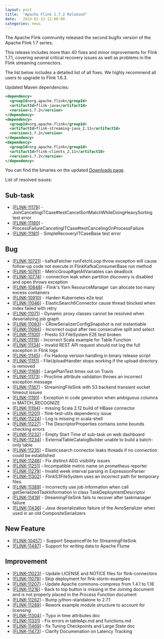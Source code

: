 ```yaml
---
layout: post
title:  "Apache Flink 1.7.2 Released"
date:   2019-02-12 12:00:00
categories: news
---
```


The Apache Flink community released the second bugfix version of the Apache Flink 1.7 series.

This release includes more than 40 fixes and minor improvements for Flink 1.7.1, covering several critical
recovery issues as well as problems in the Flink streaming connectors.

The list below includes a detailed list of all fixes.
We highly recommend all users to upgrade to Flink 1.6.3.

Updated Maven dependencies:

```xml
<dependency>
  <groupId>org.apache.flink</groupId>
  <artifactId>flink-java</artifactId>
  <version>1.7.2</version>
</dependency>
<dependency>
  <groupId>org.apache.flink</groupId>
  <artifactId>flink-streaming-java_2.11</artifactId>
  <version>1.7.2</version>
</dependency>
<dependency>
  <groupId>org.apache.flink</groupId>
  <artifactId>flink-clients_2.11</artifactId>
  <version>1.7.2</version>
</dependency>
```

You can find the binaries on the updated [Downloads page](http://flink.apache.org/downloads.html).

List of resolved issues:

<h2>        Sub-task
</h2>
<ul>
<li>[<a href='https://issues.apache.org/jira/browse/FLINK-11179'>FLINK-11179</a>] -          JoinCancelingITCase#testCancelSortMatchWhileDoingHeavySorting test error
</li>
<li>[<a href='https://issues.apache.org/jira/browse/FLINK-11180'>FLINK-11180</a>] -         ProcessFailureCancelingITCase#testCancelingOnProcessFailure
</li>
<li>[<a href='https://issues.apache.org/jira/browse/FLINK-11181'>FLINK-11181</a>] -         SimpleRecoveryITCaseBase test error
</li>
</ul>
        
<h2>        Bug
</h2>
<ul>
<li>[<a href='https://issues.apache.org/jira/browse/FLINK-10721'>FLINK-10721</a>] -         kafkaFetcher runFetchLoop throw exception will cause follow-up code not execute in FlinkKafkaConsumerBase run method 
</li>
<li>[<a href='https://issues.apache.org/jira/browse/FLINK-10761'>FLINK-10761</a>] -         MetricGroup#getAllVariables can deadlock
</li>
<li>[<a href='https://issues.apache.org/jira/browse/FLINK-10774'>FLINK-10774</a>] -         connection leak when partition discovery is disabled and open throws exception
</li>
<li>[<a href='https://issues.apache.org/jira/browse/FLINK-10848'>FLINK-10848</a>] -         Flink&#39;s Yarn ResourceManager can allocate too many excess containers
</li>
<li>[<a href='https://issues.apache.org/jira/browse/FLINK-10910'>FLINK-10910</a>] -         Harden Kubernetes e2e test
</li>
<li>[<a href='https://issues.apache.org/jira/browse/FLINK-11046'>FLINK-11046</a>] -         ElasticSearch6Connector cause thread blocked when index failed with retry
</li>
<li>[<a href='https://issues.apache.org/jira/browse/FLINK-11071'>FLINK-11071</a>] -         Dynamic proxy classes cannot be resolved when deserializing job graph
</li>
<li>[<a href='https://issues.apache.org/jira/browse/FLINK-11083'>FLINK-11083</a>] -         CRowSerializerConfigSnapshot is not instantiable
</li>
<li>[<a href='https://issues.apache.org/jira/browse/FLINK-11084'>FLINK-11084</a>] -         Incorrect ouput after two consecutive split and select
</li>
<li>[<a href='https://issues.apache.org/jira/browse/FLINK-11100'>FLINK-11100</a>] -         Presto S3 FileSystem E2E test broken
</li>
<li>[<a href='https://issues.apache.org/jira/browse/FLINK-11119'>FLINK-11119</a>] -         Incorrect Scala example for Table Function
</li>
<li>[<a href='https://issues.apache.org/jira/browse/FLINK-11134'>FLINK-11134</a>] -         Invalid REST API request should not log the full exception in Flink logs
</li>
<li>[<a href='https://issues.apache.org/jira/browse/FLINK-11145'>FLINK-11145</a>] -         Fix Hadoop version handling in binary release script
</li>
<li>[<a href='https://issues.apache.org/jira/browse/FLINK-11151'>FLINK-11151</a>] -         FileUploadHandler stops working if the upload directory is removed
</li>
<li>[<a href='https://issues.apache.org/jira/browse/FLINK-11168'>FLINK-11168</a>] -         LargePlanTest times out on Travis
</li>
<li>[<a href='https://issues.apache.org/jira/browse/FLINK-11173'>FLINK-11173</a>] -         Proctime attribute validation throws an incorrect exception message
</li>
<li>[<a href='https://issues.apache.org/jira/browse/FLINK-11187'>FLINK-11187</a>] -         StreamingFileSink with S3 backend transient socket timeout issues 
</li>
<li>[<a href='https://issues.apache.org/jira/browse/FLINK-11191'>FLINK-11191</a>] -         Exception in code generation when ambiguous columns in MATCH_RECOGNIZE
</li>
<li>[<a href='https://issues.apache.org/jira/browse/FLINK-11194'>FLINK-11194</a>] -         missing Scala 2.12 build of HBase connector 
</li>
<li>[<a href='https://issues.apache.org/jira/browse/FLINK-11201'>FLINK-11201</a>] -         flink-test-utils dependency issue
</li>
<li>[<a href='https://issues.apache.org/jira/browse/FLINK-11224'>FLINK-11224</a>] -         Log is missing in scala-shell
</li>
<li>[<a href='https://issues.apache.org/jira/browse/FLINK-11227'>FLINK-11227</a>] -         The DescriptorProperties contains some bounds checking errors
</li>
<li>[<a href='https://issues.apache.org/jira/browse/FLINK-11232'>FLINK-11232</a>] -         Empty Start Time of sub-task on web dashboard
</li>
<li>[<a href='https://issues.apache.org/jira/browse/FLINK-11234'>FLINK-11234</a>] -         ExternalTableCatalogBuilder unable to build a batch-only table
</li>
<li>[<a href='https://issues.apache.org/jira/browse/FLINK-11235'>FLINK-11235</a>] -         Elasticsearch connector leaks threads if no connection could be established
</li>
<li>[<a href='https://issues.apache.org/jira/browse/FLINK-11246'>FLINK-11246</a>] -         Fix distinct AGG visibility issues
</li>
<li>[<a href='https://issues.apache.org/jira/browse/FLINK-11251'>FLINK-11251</a>] -         Incompatible metric name on prometheus reporter
</li>
<li>[<a href='https://issues.apache.org/jira/browse/FLINK-11279'>FLINK-11279</a>] -         Invalid week interval parsing in ExpressionParser
</li>
<li>[<a href='https://issues.apache.org/jira/browse/FLINK-11302'>FLINK-11302</a>] -         FlinkS3FileSystem uses an incorrect path for temporary files.
</li>
<li>[<a href='https://issues.apache.org/jira/browse/FLINK-11389'>FLINK-11389</a>] -         Incorrectly use job information when call getSerializedTaskInformation in class TaskDeploymentDescriptor
</li>
<li>[<a href='https://issues.apache.org/jira/browse/FLINK-11419'>FLINK-11419</a>] -         StreamingFileSink fails to recover after taskmanager failure
</li>
<li>[<a href='https://issues.apache.org/jira/browse/FLINK-11436'>FLINK-11436</a>] -         Java deserialization failure of the AvroSerializer when used in an old CompositeSerializers
</li>
</ul>
        
<h2>        New Feature
</h2>
<ul>
<li>[<a href='https://issues.apache.org/jira/browse/FLINK-10457'>FLINK-10457</a>] -         Support SequenceFile for StreamingFileSink
</li>
<li>[<a href='https://issues.apache.org/jira/browse/FLINK-11487'>FLINK-11487</a>] -         Support for writing data to Apache Flume
</li>
</ul>
        
<h2>        Improvement
</h2>
<ul>
<li>[<a href='https://issues.apache.org/jira/browse/FLINK-11023'>FLINK-11023</a>] -         Update LICENSE and NOTICE files for flink-connectors
</li>
<li>[<a href='https://issues.apache.org/jira/browse/FLINK-11079'>FLINK-11079</a>] -         Skip deployment for flnk-storm-examples
</li>
<li>[<a href='https://issues.apache.org/jira/browse/FLINK-11207'>FLINK-11207</a>] -         Update Apache commons-compress from 1.4.1 to 1.18
</li>
<li>[<a href='https://issues.apache.org/jira/browse/FLINK-11216'>FLINK-11216</a>] -         Back to top button is missing in the Joining document and is not properly placed in the Process Function document
</li>
<li>[<a href='https://issues.apache.org/jira/browse/FLINK-11262'>FLINK-11262</a>] -         Bump jython-standalone to 2.7.1
</li>
<li>[<a href='https://issues.apache.org/jira/browse/FLINK-11289'>FLINK-11289</a>] -         Rework example module structure to account for licensing
</li>
<li>[<a href='https://issues.apache.org/jira/browse/FLINK-11304'>FLINK-11304</a>] -         Typo in time attributes doc
</li>
<li>[<a href='https://issues.apache.org/jira/browse/FLINK-11331'>FLINK-11331</a>] -         Fix errors in tableApi.md and functions.md
</li>
<li>[<a href='https://issues.apache.org/jira/browse/FLINK-11469'>FLINK-11469</a>] -         fix  Tuning Checkpoints and Large State doc
</li>
<li>[<a href='https://issues.apache.org/jira/browse/FLINK-11473'>FLINK-11473</a>] -         Clarify Documenation on Latency Tracking
</li>
</ul>
